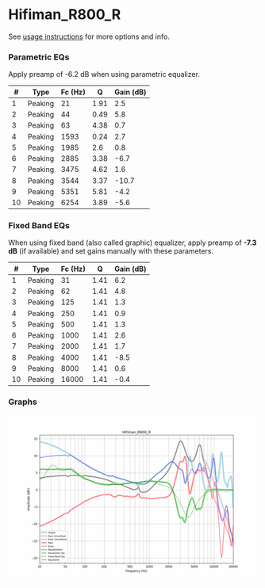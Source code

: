 # Hifiman_R800_R
See [usage instructions](https://github.com/jaakkopasanen/AutoEq#usage) for more options and info.

### Parametric EQs
Apply preamp of -6.2 dB when using parametric equalizer.

|   # | Type    |   Fc (Hz) |    Q |   Gain (dB) |
|-----|---------|-----------|------|-------------|
|   1 | Peaking |        21 | 1.91 |         2.5 |
|   2 | Peaking |        44 | 0.49 |         5.8 |
|   3 | Peaking |        63 | 4.38 |         0.7 |
|   4 | Peaking |      1593 | 0.24 |         2.7 |
|   5 | Peaking |      1985 | 2.6  |         0.8 |
|   6 | Peaking |      2885 | 3.38 |        -6.7 |
|   7 | Peaking |      3475 | 4.62 |         1.6 |
|   8 | Peaking |      3544 | 3.37 |       -10.7 |
|   9 | Peaking |      5351 | 5.81 |        -4.2 |
|  10 | Peaking |      6254 | 3.89 |        -5.6 |

### Fixed Band EQs
When using fixed band (also called graphic) equalizer, apply preamp of **-7.3 dB** (if available) and set gains manually with these parameters.

|   # | Type    |   Fc (Hz) |    Q |   Gain (dB) |
|-----|---------|-----------|------|-------------|
|   1 | Peaking |        31 | 1.41 |         6.2 |
|   2 | Peaking |        62 | 1.41 |         4.8 |
|   3 | Peaking |       125 | 1.41 |         1.3 |
|   4 | Peaking |       250 | 1.41 |         0.9 |
|   5 | Peaking |       500 | 1.41 |         1.3 |
|   6 | Peaking |      1000 | 1.41 |         2.6 |
|   7 | Peaking |      2000 | 1.41 |         1.7 |
|   8 | Peaking |      4000 | 1.41 |        -8.5 |
|   9 | Peaking |      8000 | 1.41 |         0.6 |
|  10 | Peaking |     16000 | 1.41 |        -0.4 |

### Graphs
![](./Hifiman_R800_R.png)
